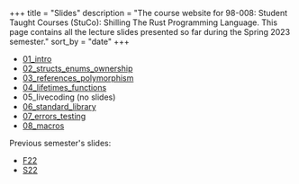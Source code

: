 +++
title = "Slides"
description = "The course website for 98-008: Student Taught Courses (StuCo): Shilling The Rust Programming Language. This page contains all the lecture slides presented so far during the Spring 2023 semester."
sort_by = "date"
+++

* [01_intro](01_intro.pdf)
* [02_structs_enums_ownership](02_structs_enums_ownership.pdf)
* [03_references_polymorphism](03_references_polymorphism.pdf)
* [04_lifetimes_functions](04_lifetimes_functions.pdf)
* 05_livecoding (no slides)
* [06_standard_library](06_standard_library.pdf)
* [07_errors_testing](07_errors_testing.pdf)
* [08_macros](08_macros.pdf)

Previous semester's slides:
* [F22](./F22/)
* [S22](./S22/)
